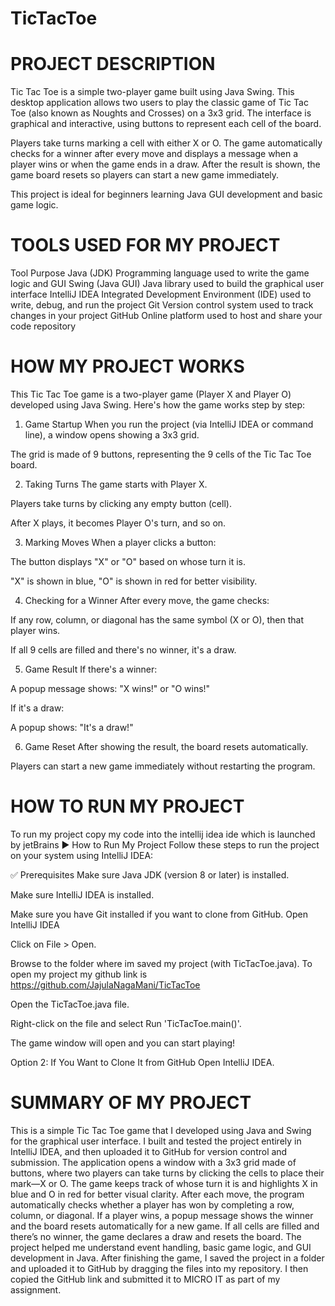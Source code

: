 # TicTacToe
# PROJECT DESCRIPTION
Tic Tac Toe is a simple two-player game built using Java Swing. This desktop application allows two users to play the classic game of Tic Tac Toe (also known as Noughts and Crosses) on a 3x3 grid. The interface is graphical and interactive, using buttons to represent each cell of the board.

Players take turns marking a cell with either X or O. The game automatically checks for a winner after every move and displays a message when a player wins or when the game ends in a draw. After the result is shown, the game board resets so players can start a new game immediately.

This project is ideal for beginners learning Java GUI development and basic game logic.
# TOOLS USED FOR MY PROJECT
Tool	                 Purpose
Java (JDK)	           Programming language used to write the game logic and GUI
Swing (Java GUI)	     Java library used to build the graphical user interface
IntelliJ IDEA	         Integrated Development Environment (IDE) used to write, debug, and run the project
Git	                   Version control system used to track changes in your project
GitHub	               Online platform used to host and share your code repository
# HOW MY PROJECT WORKS
This Tic Tac Toe game is a two-player game (Player X and Player O) developed using Java Swing. Here's how the game works step by step:

1. Game Startup
When you run the project (via IntelliJ IDEA or command line), a window opens showing a 3x3 grid.

The grid is made of 9 buttons, representing the 9 cells of the Tic Tac Toe board.

2. Taking Turns
The game starts with Player X.

Players take turns by clicking any empty button (cell).

After X plays, it becomes Player O's turn, and so on.

3. Marking Moves
When a player clicks a button:

The button displays "X" or "O" based on whose turn it is.

"X" is shown in blue, "O" is shown in red for better visibility.

4. Checking for a Winner
After every move, the game checks:

If any row, column, or diagonal has the same symbol (X or O), then that player wins.

If all 9 cells are filled and there's no winner, it's a draw.

5. Game Result
If there's a winner:

A popup message shows: "X wins!" or "O wins!"

If it's a draw:

A popup shows: "It's a draw!"

6. Game Reset
After showing the result, the board resets automatically.

Players can start a new game immediately without restarting the program.
# HOW TO RUN MY PROJECT 
To run my project copy my code into the intellij idea ide which is launched by jetBrains
▶️ How to Run My Project
Follow these steps to run the project on your system using IntelliJ IDEA:

✅ Prerequisites
Make sure Java JDK (version 8 or later) is installed.

Make sure IntelliJ IDEA is installed.

Make sure you have Git installed if you want to clone from GitHub.
Open IntelliJ IDEA

Click on File > Open.

Browse to the folder where im saved my project (with TicTacToe.java).
To open my project my github link is
https://github.com/JajulaNagaMani/TicTacToe

Open the TicTacToe.java file.

Right-click on the file and select Run 'TicTacToe.main()'.

The game window will open and you can start playing!

Option 2: If You Want to Clone It from GitHub
Open IntelliJ IDEA.
# SUMMARY OF MY PROJECT
This is a simple Tic Tac Toe game that I developed using Java and Swing for the graphical user interface. I built and tested the project entirely in IntelliJ IDEA, and then uploaded it to GitHub for version control and submission. The application opens a window with a 3x3 grid made of buttons, where two players can take turns by clicking the cells to place their mark—X or O. The game keeps track of whose turn it is and highlights X in blue and O in red for better visual clarity. After each move, the program automatically checks whether a player has won by completing a row, column, or diagonal. If a player wins, a popup message shows the winner and the board resets automatically for a new game. If all cells are filled and there’s no winner, the game declares a draw and resets the board. The project helped me understand event handling, basic game logic, and GUI development in Java. After finishing the game, I saved the project in a folder and uploaded it to GitHub by dragging the files into my repository. I then copied the GitHub link and submitted it to MICRO IT as part of my assignment.










